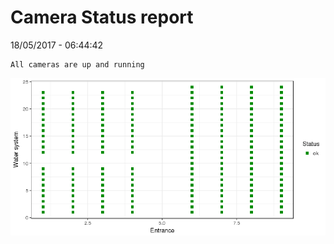Camera Status report
================
18/05/2017 - 06:44:42

    All cameras are up and running

![](camreport_files/figure-markdown_github/unnamed-chunk-2-1.png)
